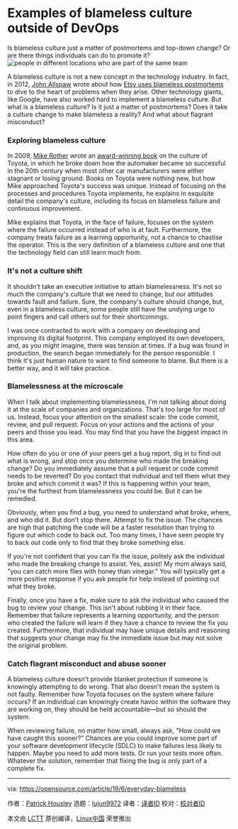 [#]: collector: (lujun9972)
[#]: translator: ( )
[#]: reviewer: ( )
[#]: publisher: ( )
[#]: url: ( )
[#]: subject: (Examples of blameless culture outside of DevOps)
[#]: via: (https://opensource.com/article/19/6/everyday-blameless)
[#]: author: (Patrick Housley https://opensource.com/users/patrickhousley)

Examples of blameless culture outside of DevOps
======
Is blameless culture just a matter of postmortems and top-down change?
Or are there things individuals can do to promote it?
![people in different locations who are part of the same team][1]

A blameless culture is not a new concept in the technology industry. In fact, in 2012, [John Allspaw][2] wrote about how [Etsy uses blameless postmortems][3] to dive to the heart of problems when they arise. Other technology giants, like Google, have also worked hard to implement a blameless culture. But what is a blameless culture? Is it just a matter of postmortems? Does it take a culture change to make blameless a reality? And what about flagrant misconduct?

### Exploring blameless culture

In 2009, [Mike Rother][4] wrote an [award-winning book][5] on the culture of Toyota, in which he broke down how the automaker became so successful in the 20th century when most other car manufacturers were either stagnant or losing ground. Books on Toyota were nothing new, but how Mike approached Toyota's success was unique. Instead of focusing on the processes and procedures Toyota implements, he explains in exquisite detail the company's culture, including its focus on blameless failure and continuous improvement.

Mike explains that Toyota, in the face of failure, focuses on the system where the failure occurred instead of who is at fault. Furthermore, the company treats failure as a learning opportunity, not a chance to chastise the operator. This is the very definition of a blameless culture and one that the technology field can still learn much from.

### It's not a culture shift

It shouldn't take an executive initiative to attain blamelessness. It's not so much the company's culture that we need to change, but our attitudes towards fault and failure. Sure, the company's culture should change, but, even in a blameless culture, some people still have the undying urge to point fingers and call others out for their shortcomings.

I was once contracted to work with a company on developing and improving its digital footprint. This company employed its own developers, and, as you might imagine, there was tension at times. If a bug was found in production, the search began immediately for the person responsible. I think it's just human nature to want to find someone to blame. But there is a better way, and it will take practice.

### Blamelessness at the microscale

When I talk about implementing blamelessness, I'm not talking about doing it at the scale of companies and organizations. That's too large for most of us. Instead, focus your attention on the smallest scale: the code commit, review, and pull request. Focus on your actions and the actions of your peers and those you lead. You may find that you have the biggest impact in this area.

How often do you or one of your peers get a bug report, dig in to find out what is wrong, and stop once you determine who made the breaking change? Do you immediately assume that a pull request or code commit needs to be reverted? Do you contact that individual and tell them what they broke and which commit it was? If this is happening within your team, you're the furthest from blamelessness you could be. But it can be remedied.

Obviously, when you find a bug, you need to understand what broke, where, and who did it. But don't stop there. Attempt to fix the issue. The chances are high that patching the code will be a faster resolution than trying to figure out which code to back out. Too many times, I have seen people try to back out code only to find that they broke something else.

If you're not confident that you can fix the issue, politely ask the individual who made the breaking change to assist. Yes, assist! My mom always said, "you can catch more flies with honey than vinegar." You will typically get a more positive response if you ask people for help instead of pointing out what they broke.

Finally, once you have a fix, make sure to ask the individual who caused the bug to review your change. This isn't about rubbing it in their face. Remember that failure represents a learning opportunity, and the person who created the failure will learn if they have a chance to review the fix you created. Furthermore, that individual may have unique details and reasoning that suggests your change may fix the immediate issue but may not solve the original problem.

### Catch flagrant misconduct and abuse sooner

A blameless culture doesn't provide blanket protection if someone is knowingly attempting to do wrong. That also doesn't mean the system is not faulty. Remember how Toyota focuses on the system where failure occurs? If an individual can knowingly create havoc within the software they are working on, they should be held accountable—but so should the system.

When reviewing failure, no matter how small, always ask, "How could we have caught this sooner?" Chances are you could improve some part of your software development lifecycle (SDLC) to make failures less likely to happen. Maybe you need to add more tests. Or run your tests more often. Whatever the solution, remember that fixing the bug is only part of a complete fix.

--------------------------------------------------------------------------------

via: https://opensource.com/article/19/6/everyday-blameless

作者：[Patrick Housley][a]
选题：[lujun9972][b]
译者：[译者ID](https://github.com/译者ID)
校对：[校对者ID](https://github.com/校对者ID)

本文由 [LCTT](https://github.com/LCTT/TranslateProject) 原创编译，[Linux中国](https://linux.cn/) 荣誉推出

[a]: https://opensource.com/users/patrickhousley
[b]: https://github.com/lujun9972
[1]: https://opensource.com/sites/default/files/styles/image-full-size/public/lead-images/connection_people_team_collaboration.png?itok=0_vQT8xV (people in different locations who are part of the same team)
[2]: https://twitter.com/allspaw
[3]: https://codeascraft.com/2012/05/22/blameless-postmortems/
[4]: http://www-personal.umich.edu/~mrother/Homepage.html
[5]: https://en.wikipedia.org/wiki/Toyota_Kata
